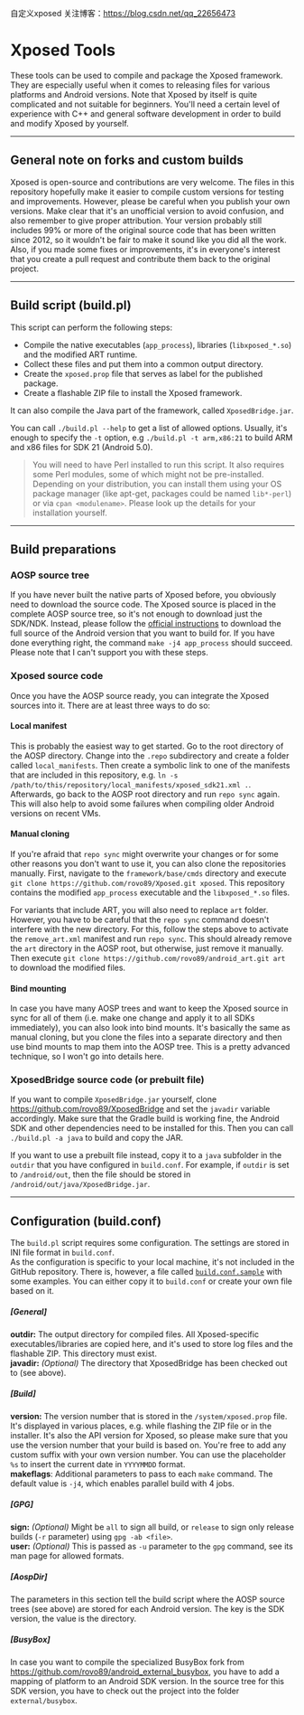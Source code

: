 自定义xposed 关注博客：https://blog.csdn.net/qq_22656473


# Xposed Tools

These tools can be used to compile and package the Xposed framework. They are especially useful when it comes to releasing files for various platforms and Android versions. Note that Xposed by itself is quite complicated and not suitable for beginners. You'll need a certain level of experience with C++ and general software development in order to build and modify Xposed by yourself.

----------------------------------
## General note on forks and custom builds
Xposed is open-source and contributions are very welcome. The files in this repository hopefully make it easier to compile custom versions for testing and improvements. However, please be careful when you publish your own versions. Make clear that it's an unofficial version to avoid confusion, and also remember to give proper attribution. Your version probably still includes 99% or more of the original source code that has been written since 2012, so it wouldn't be fair to  make it sound like you did all the work. Also, if you made some fixes or improvements, it's in everyone's interest that you create a pull request and contribute them back to the original project.

----------------------------------
## Build script (build.pl)
This script can perform the following steps:
- Compile the native executables (`app_process`), libraries (`libxposed_*.so`) and the modified ART runtime.
- Collect these files and put them into a common output directory.
- Create the `xposed.prop` file that serves as label for the published package.
- Create a flashable ZIP file to install the Xposed framework.

It can also compile the Java part of the framework, called `XposedBridge.jar`.

You can call `./build.pl --help` to get a list of allowed options. Usually, it's enough to specify the `-t` option, e.g `./build.pl -t arm,x86:21` to build ARM and x86 files for SDK 21 (Android 5.0).

 > You will need to have Perl installed to run this script. It also requires some Perl modules, some of which might not be pre-installed. Depending on your distribution, you can install them using your OS package manager (like apt-get, packages could be named `lib*-perl`) or via `cpan <modulename>`. Please look up the details for your installation yourself.

----------------------------------
## Build preparations
### AOSP source tree
If you have never built the native parts of Xposed before, you obviously need to download the source code. The Xposed source is placed in the complete AOSP source tree, so it's not enough to download just the SDK/NDK. Instead, please follow the [official instructions](https://source.android.com/source/building.html) to download the full source of the Android version that you want to build for. If you have done everything right, the command `make -j4 app_process` should succeed. Please note that I can't support you with these steps.

### Xposed source code
Once you have the AOSP source ready, you can integrate the Xposed sources into it. There are at least three ways to do so:
#### Local manifest
This is probably the easiest way to get started. Go to the root directory of the AOSP directory. Change into the `.repo` subdirectory and create a folder called `local_manifests`. Then create a symbolic link to one of the manifests that are included in this repository, e.g. `ln -s /path/to/this/repository/local_manifests/xposed_sdk21.xml .`. Afterwards, go back to the AOSP root directory and run `repo sync` again. This will also help to avoid some failures when compiling older Android versions on recent VMs.

#### Manual cloning
If you're afraid that `repo sync` might overwrite your changes or for some other reasons you don't want to use it, you can also clone the repositories manually. First, navigate to the `framework/base/cmds` directory and execute `git clone https://github.com/rovo89/Xposed.git xposed`. This repository contains the modified `app_process` executable and the `libxposed_*.so` files.

For variants that include ART, you will also need to replace `art` folder. However, you have to be careful that the  `repo sync` command doesn't interfere with the new directory. For this, follow the steps above to activate the `remove_art.xml` manifest and run `repo sync`. This should already remove the `art` directory in the AOSP root, but otherwise, just remove it manually. Then execute `git clone https://github.com/rovo89/android_art.git art` to download the modified files.

#### Bind mounting
In case you have many AOSP trees and want to keep the Xposed source in sync for all of them (i.e. make one change and apply it to all SDKs immediately), you can also look into bind mounts. It's basically the same as manual cloning, but you clone the files into a separate directory and then use bind mounts to map them into the AOSP tree. This is a pretty advanced technique, so I won't go into details here.

### XposedBridge source code (or prebuilt file)
If you want to compile `XposedBridge.jar` yourself, clone https://github.com/rovo89/XposedBridge and set the `javadir` variable accordingly. Make sure that the Gradle build is working fine, the Android SDK and other dependencies need to be installed for this. Then you can call `./build.pl -a java` to build and copy the JAR.

If you want to use a prebuilt file instead, copy it to a `java` subfolder in the `outdir` that you have configured in `build.conf`. For example, if `outdir` is set to `/android/out`, then the file should be stored in `/android/out/java/XposedBridge.jar`.

----------------------------------
## Configuration (build.conf)
The `build.pl` script requires some configuration. The settings are stored in INI file format in `build.conf`.  
As the configuration is specific to your local machine, it's not included in the GitHub repository. There is, however, a file called [`build.conf.sample`](build.conf.sample) with some examples. You can either copy it to `build.conf` or create your own file based on it.

##### [General]
**outdir:** The output directory for compiled files. All Xposed-specific executables/libraries are copied here, and it's used to store log files and the flashable ZIP. This directory must exist.  
**javadir:** *(Optional)* The directory that XposedBridge has been checked out to (see above).  

##### [Build]
**version:** The version number that is stored in the `/system/xposed.prop` file. It's displayed in various places, e.g. while flashing the ZIP file or in the installer. It's also the API version for Xposed, so please make sure that you use the version number that your build is based on. You're free to add any custom suffix with your own version number. You can use the placeholder `%s` to insert the current date in `YYYYMMDD` format.  
**makeflags**: Additional parameters to pass to each `make` command. The default value is `-j4`, which enables parallel build with 4 jobs.  

##### [GPG]
**sign:** *(Optional)* Might be `all` to sign all build, or `release` to sign only release builds (`-r` parameter) using `gpg -ab <file>`.  
**user:** *(Optional)* This is passed as `-u` parameter to the `gpg` command, see its man page for allowed formats.  

##### [AospDir]
The parameters in this section tell the build script where the AOSP source trees (see above) are stored for each Android version. The key is the SDK version, the value is the directory.

##### [BusyBox]
In case you want to compile the specialized BusyBox fork from https://github.com/rovo89/android_external_busybox, you have to add a mapping of platform to an Android SDK version. In the source tree for this SDK version, you have to check out the project into the folder `external/busybox`.
